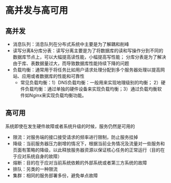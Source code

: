 # 高并发与高可用

## 高并发

- 消息队列：消息队列在分布式系统中主要是为了解耦和削峰
- 读写分离&分库分表：读写分离主要是为了将数据库的读和写操作分到不同的数据库节点上，可以大幅提高读性能，小幅提高写性能； 分库分表是为了解决由于库、表数据量过大，而导致数据库性能持续下降的问题
- 负载均衡：通常用于将任务比如用户请求处理分配到多个服务器处理以提高网站、应用或者数据库的性能和可靠性
  - 常见负载均衡：1）DNS负载均衡：一般用来实现地理级别的均衡； 2）硬件负载均衡：通过单独的硬件设备来实现负载均衡；3）通过负载均衡软件如Nginx来实现负载均衡功能。

## 高可用

系统即使在发生硬件故障或者系统升级的时候，服务仍然是可用的

- 限流：对服务端的接口接受请求的频率进行限制，防止服务挂掉
- 降级：当前服务器压力剧增的情况下，根据当前业务情况及流量对一些服务和页面有策略的降级，以此释放服务器资源以保证核心任务的正常运行（目的在于应对系统自身的故障）
- 熔断：目的在于应对当前系统依赖的外部系统或者第三方系统的故障
- 排队：另类的一种限流
- 集群：相同的服务部署多份，避免单点故障

